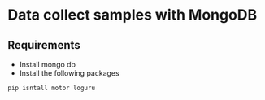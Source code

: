 # Data collect samples with MongoDB


## Requirements
- Install mongo db
- Install the following packages
```bash
pip isntall motor loguru
```

